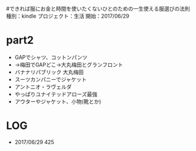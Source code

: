 #できれば服にお金と時間を使いたくないひとのための一生使える服選びの法則
種別：kindle
プロジェクト：生活
開始：2017/06/29

# part2
- GAPでシャツ、コットンパンツ
- →梅田でGAPどこ→大丸梅田とグランフロント
- バナナリパブリック 大丸梅田
- スーツカンパニーでジャケット
- アントニオ・ラヴェルダ
- やっぱりユナイテッドアローズ最強
- アウターやジャケット、小物(靴とか)

# LOG
- 2017/06/29 425

